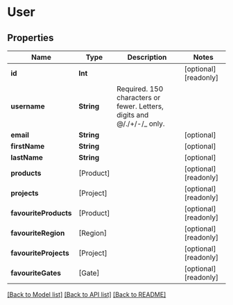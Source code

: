 # User

## Properties
Name | Type | Description | Notes
------------ | ------------- | ------------- | -------------
**id** | **Int** |  | [optional] [readonly] 
**username** | **String** | Required. 150 characters or fewer. Letters, digits and @/./+/-/_ only. | 
**email** | **String** |  | [optional] 
**firstName** | **String** |  | [optional] 
**lastName** | **String** |  | [optional] 
**products** | [Product] |  | [optional] [readonly] 
**projects** | [Project] |  | [optional] [readonly] 
**favouriteProducts** | [Product] |  | [optional] [readonly] 
**favouriteRegion** | [Region] |  | [optional] [readonly] 
**favouriteProjects** | [Project] |  | [optional] [readonly] 
**favouriteGates** | [Gate] |  | [optional] [readonly] 

[[Back to Model list]](../README.md#documentation-for-models) [[Back to API list]](../README.md#documentation-for-api-endpoints) [[Back to README]](../README.md)


